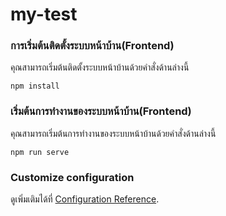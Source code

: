 # my-test

### การเริ่มต้นติดตั้งระบบหน้าบ้าน(Frontend)
คุณสามารถเริ่มต้นติดตั้งระบบหน้าบ้านด้วยคำสั่งด้านล่างนี้
```
npm install
```

### เริ่มต้นการทำงานของระบบหน้าบ้าน(Frontend)
คุณสามารถเริ่มต้นการทำงานของระบบหน้าบ้านด้วยคำสั่งด้านล่างนี้
```
npm run serve
```

### Customize configuration
ดูเพิ่มเติมได้ที่ [Configuration Reference](https://cli.vuejs.org/config/).
